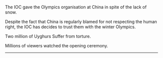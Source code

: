 The IOC gave the Olympics organisation at China in spite of the lack of snow.

Despite the fact that China is regularly blamed for not respecting the human right, the IOC has decides to trust them with the winter Olympics. 

Two million of Uyghurs Suffer from torture. 

Millions of viewers watched the opening ceremony.
___
